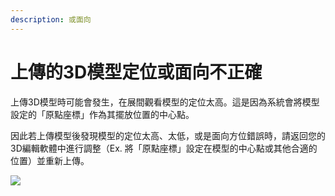 ```yaml
---
description: 或面向
---
```


# 上傳的3D模型定位或面向不正確

上傳3D模型時可能會發生，在展間觀看模型的定位太高。這是因為系統會將模型設定的「原點座標」作為其擺放位置的中心點。

因此若上傳模型後發現模型的定位太高、太低，或是面向方位錯誤時，請返回您的3D編輯軟體中進行調整（Ex. 將「原點座標」設定在模型的中心點或其他合適的位置）並重新上傳。

![](../../../.gitbook/assets/02.png)
